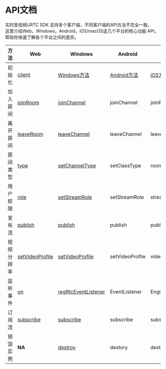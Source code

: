 # API文档

实时音视频URTC SDK 支持多个客户端，不同客户端的API方法不完全一致。    
这里介绍Web，Windows，Android，iOS/macOS这几个平台的核心功能 API，帮助你快速了解各个平台之间的差异。    

|方法|Web|Windows|Android|iOS|
|-|-|-|-|-|
|初始化|[client](https://github.com/ucloud/urtc-sdk-web#client-constructor)|[Windows方法](https://docs.ucloud.cn/urtc/sdk/VideoStart)|[Android方法](https://docs.ucloud.cn/urtc/sdk/VideoStart)|[iOS方法](https://docs.ucloud.cn/urtc/sdk/VideoStart)|
|加入房间|[joinRoom](https://github.com/ucloud/urtc-sdk-web#client-joinroom)|[joinChannel](https://github.com/ucloud/urtc-win-demo/tree/master/doc#class-joinChannel)|joinChannel|joinRoom|
|离开房间|[leaveRoom](https://github.com/ucloud/urtc-sdk-web#client-leaveroom)|[leaveChannel](https://github.com/ucloud/urtc-win-demo/tree/master/doc#class-leaveChannel)|leaveChannel|leaveRoom|
|房间类型|[type](https://github.com/ucloud/urtc-sdk-web#client-constructor)|[setChannelType](https://github.com/ucloud/urtc-win-demo/tree/master/doc#class-setChannelType)|setClassType|roomType|
|用户权限|[role](https://github.com/ucloud/urtc-sdk-web#client-constructor)|[setStreamRole](https://github.com/ucloud/urtc-win-demo/tree/master/doc#class-setStreamRole)|setStreamRole|streamProfile|
|发布流|[publish](https://github.com/ucloud/urtc-sdk-web#client-publish)|[publish](https://github.com/ucloud/urtc-win-demo/tree/master/doc#class-publish)|publish|publish|
|视频分辨率|[setVideoProfile](https://github.com/ucloud/urtc-sdk-web#client-setvideoprofile)|[setVideoProfile](https://github.com/ucloud/urtc-win-demo/tree/master/doc#class-setVideoProfile)|setVideoProfile|videoProfile|
|监听事件|[on](https://github.com/ucloud/urtc-sdk-web#client-on)|[regRtcEventListener](https://github.com/ucloud/urtc-win-demo/tree/master/doc#class-regRtcEventListener)|EventListener|EngineDelegate|
|订阅流|[subscribe](https://github.com/ucloud/urtc-sdk-web#client-subscribe)|[subscribe](https://github.com/ucloud/urtc-win-demo/tree/master/doc#class-subscribe)|subscribe|subscribeMethod|
|销毁实例|**NA**|[destroy](https://github.com/ucloud/urtc-win-demo/tree/master/doc#class-destroy)|destory|destory|
